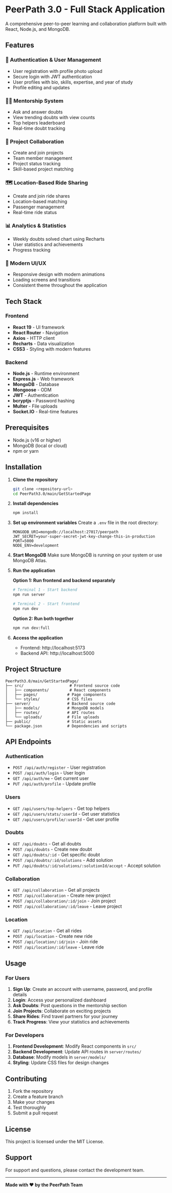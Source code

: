 # PeerPath 3.0 - Full Stack Application

A comprehensive peer-to-peer learning and collaboration platform built with React, Node.js, and MongoDB.

## Features

### 🔐 Authentication & User Management
- User registration with profile photo upload
- Secure login with JWT authentication
- User profiles with bio, skills, expertise, and year of study
- Profile editing and updates

### 🧑‍🏫 Mentorship System
- Ask and answer doubts
- View trending doubts with view counts
- Top helpers leaderboard
- Real-time doubt tracking

### 🤝 Project Collaboration
- Create and join projects
- Team member management
- Project status tracking
- Skill-based project matching

### 🗺️ Location-Based Ride Sharing
- Create and join ride shares
- Location-based matching
- Passenger management
- Real-time ride status

### 📊 Analytics & Statistics
- Weekly doubts solved chart using Recharts
- User statistics and achievements
- Progress tracking

### 🎨 Modern UI/UX
- Responsive design with modern animations
- Loading screens and transitions
- Consistent theme throughout the application

## Tech Stack

### Frontend
- **React 19** - UI framework
- **React Router** - Navigation
- **Axios** - HTTP client
- **Recharts** - Data visualization
- **CSS3** - Styling with modern features

### Backend
- **Node.js** - Runtime environment
- **Express.js** - Web framework
- **MongoDB** - Database
- **Mongoose** - ODM
- **JWT** - Authentication
- **bcryptjs** - Password hashing
- **Multer** - File uploads
- **Socket.IO** - Real-time features

## Prerequisites

- Node.js (v16 or higher)
- MongoDB (local or cloud)
- npm or yarn

## Installation

1. **Clone the repository**
   ```bash
   git clone <repository-url>
   cd PeerPath3.0/main/GetStartedPage
   ```

2. **Install dependencies**
   ```bash
   npm install
   ```

3. **Set up environment variables**
   Create a `.env` file in the root directory:
   ```env
   MONGODB_URI=mongodb://localhost:27017/peerpath
   JWT_SECRET=your-super-secret-jwt-key-change-this-in-production
   PORT=5000
   NODE_ENV=development
   ```

4. **Start MongoDB**
   Make sure MongoDB is running on your system or use MongoDB Atlas.

5. **Run the application**

   **Option 1: Run frontend and backend separately**
   ```bash
   # Terminal 1 - Start backend
   npm run server
   
   # Terminal 2 - Start frontend
   npm run dev
   ```

   **Option 2: Run both together**
   ```bash
   npm run dev:full
   ```

6. **Access the application**
   - Frontend: http://localhost:5173
   - Backend API: http://localhost:5000

## Project Structure

```
PeerPath3.0/main/GetStartedPage/
├── src/                    # Frontend source code
│   ├── components/         # React components
│   ├── pages/             # Page components
│   └── styles/            # CSS files
├── server/                # Backend source code
│   ├── models/            # MongoDB models
│   ├── routes/            # API routes
│   └── uploads/           # File uploads
├── public/                # Static assets
└── package.json           # Dependencies and scripts
```

## API Endpoints

### Authentication
- `POST /api/auth/register` - User registration
- `POST /api/auth/login` - User login
- `GET /api/auth/me` - Get current user
- `PUT /api/auth/profile` - Update profile

### Users
- `GET /api/users/top-helpers` - Get top helpers
- `GET /api/users/stats/:userId` - Get user statistics
- `GET /api/users/profile/:userId` - Get user profile

### Doubts
- `GET /api/doubts` - Get all doubts
- `POST /api/doubts` - Create new doubt
- `GET /api/doubts/:id` - Get specific doubt
- `POST /api/doubts/:id/solutions` - Add solution
- `PUT /api/doubts/:id/solutions/:solutionId/accept` - Accept solution

### Collaboration
- `GET /api/collaboration` - Get all projects
- `POST /api/collaboration` - Create new project
- `POST /api/collaboration/:id/join` - Join project
- `POST /api/collaboration/:id/leave` - Leave project

### Location
- `GET /api/location` - Get all rides
- `POST /api/location` - Create new ride
- `POST /api/location/:id/join` - Join ride
- `POST /api/location/:id/leave` - Leave ride

## Usage

### For Users
1. **Sign Up**: Create an account with username, password, and profile details
2. **Login**: Access your personalized dashboard
3. **Ask Doubts**: Post questions in the mentorship section
4. **Join Projects**: Collaborate on exciting projects
5. **Share Rides**: Find travel partners for your journey
6. **Track Progress**: View your statistics and achievements

### For Developers
1. **Frontend Development**: Modify React components in `src/`
2. **Backend Development**: Update API routes in `server/routes/`
3. **Database**: Modify models in `server/models/`
4. **Styling**: Update CSS files for design changes

## Contributing

1. Fork the repository
2. Create a feature branch
3. Make your changes
4. Test thoroughly
5. Submit a pull request

## License

This project is licensed under the MIT License.

## Support

For support and questions, please contact the development team.

---

**Made with ❤️ by the PeerPath Team**

